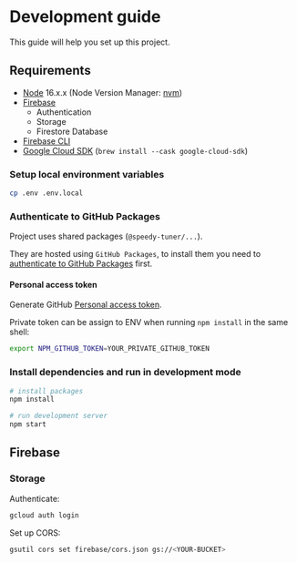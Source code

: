 # Development guide

This guide will help you set up this project.

## Requirements

- [Node](https://nodejs.org/) 16.x.x (Node Version Manager: [nvm](https://github.com/nvm-sh/nvm))
- [Firebase](https://console.firebase.google.com/)
  - Authentication
  - Storage
  - Firestore Database
- [Firebase CLI](https://firebase.google.com/docs/cli)
- [Google Cloud SDK](https://cloud.google.com/sdk/docs/install) (`brew install --cask google-cloud-sdk`)

### Setup local environment variables

```bash
cp .env .env.local
```

### Authenticate to GitHub Packages

Project uses shared packages (`@speedy-tuner/...`).

They are hosted using `GitHub Packages`, to install them you need to [authenticate to GitHub Packages](https://docs.github.com/en/packages/working-with-a-github-packages-registry/working-with-the-npm-registry#authenticating-to-github-packages) first.

#### Personal access token

Generate GitHub [Personal access token](https://github.com/settings/tokens).

Private token can be assign to ENV when running `npm install` in the same shell:

```bash
export NPM_GITHUB_TOKEN=YOUR_PRIVATE_GITHUB_TOKEN
```

### Install dependencies and run in development mode

```bash
# install packages
npm install

# run development server
npm start
```

## Firebase

### Storage

Authenticate:

```bash
gcloud auth login
```

Set up CORS:

```bash
gsutil cors set firebase/cors.json gs://<YOUR-BUCKET>
```
